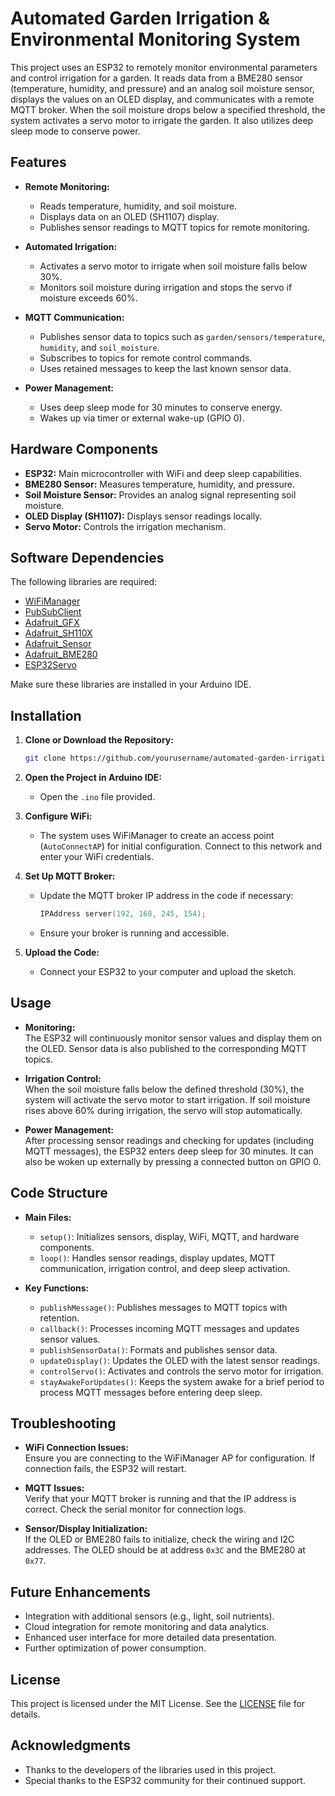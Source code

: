 # Automated Garden Irrigation & Environmental Monitoring System

This project uses an ESP32 to remotely monitor environmental parameters and control irrigation for a garden. It reads data from a BME280 sensor (temperature, humidity, and pressure) and an analog soil moisture sensor, displays the values on an OLED display, and communicates with a remote MQTT broker. When the soil moisture drops below a specified threshold, the system activates a servo motor to irrigate the garden. It also utilizes deep sleep mode to conserve power.

## Features

- **Remote Monitoring:**  
  - Reads temperature, humidity, and soil moisture.
  - Displays data on an OLED (SH1107) display.
  - Publishes sensor readings to MQTT topics for remote monitoring.
  
- **Automated Irrigation:**  
  - Activates a servo motor to irrigate when soil moisture falls below 30%.
  - Monitors soil moisture during irrigation and stops the servo if moisture exceeds 60%.

- **MQTT Communication:**  
  - Publishes sensor data to topics such as `garden/sensors/temperature`, `humidity`, and `soil_moisture`.
  - Subscribes to topics for remote control commands.
  - Uses retained messages to keep the last known sensor data.

- **Power Management:**  
  - Uses deep sleep mode for 30 minutes to conserve energy.
  - Wakes up via timer or external wake-up (GPIO 0).

## Hardware Components

- **ESP32:** Main microcontroller with WiFi and deep sleep capabilities.
- **BME280 Sensor:** Measures temperature, humidity, and pressure.
- **Soil Moisture Sensor:** Provides an analog signal representing soil moisture.
- **OLED Display (SH1107):** Displays sensor readings locally.
- **Servo Motor:** Controls the irrigation mechanism.

## Software Dependencies

The following libraries are required:

- [WiFiManager](https://github.com/tzapu/WiFiManager)
- [PubSubClient](https://github.com/knolleary/pubsubclient)
- [Adafruit_GFX](https://github.com/adafruit/Adafruit-GFX-Library)
- [Adafruit_SH110X](https://github.com/adafruit/Adafruit_SH110X)
- [Adafruit_Sensor](https://github.com/adafruit/Adafruit_Sensor)
- [Adafruit_BME280](https://github.com/adafruit/Adafruit_BME280_Library)
- [ESP32Servo](https://github.com/jkb-git/ESP32Servo)

Make sure these libraries are installed in your Arduino IDE.

## Installation

1. **Clone or Download the Repository:**

   ```bash
   git clone https://github.com/yourusername/automated-garden-irrigation.git
   ```

2. **Open the Project in Arduino IDE:**
   - Open the `.ino` file provided.

3. **Configure WiFi:**
   - The system uses WiFiManager to create an access point (`AutoConnectAP`) for initial configuration. Connect to this network and enter your WiFi credentials.

4. **Set Up MQTT Broker:**
   - Update the MQTT broker IP address in the code if necessary:
     ```cpp
     IPAddress server(192, 168, 245, 154);
     ```
   - Ensure your broker is running and accessible.

5. **Upload the Code:**
   - Connect your ESP32 to your computer and upload the sketch.

## Usage

- **Monitoring:**  
  The ESP32 will continuously monitor sensor values and display them on the OLED. Sensor data is also published to the corresponding MQTT topics.

- **Irrigation Control:**  
  When the soil moisture falls below the defined threshold (30%), the system will activate the servo motor to start irrigation. If soil moisture rises above 60% during irrigation, the servo will stop automatically.

- **Power Management:**  
  After processing sensor readings and checking for updates (including MQTT messages), the ESP32 enters deep sleep for 30 minutes. It can also be woken up externally by pressing a connected button on GPIO 0.

## Code Structure

- **Main Files:**
  - `setup()`: Initializes sensors, display, WiFi, MQTT, and hardware components.
  - `loop()`: Handles sensor readings, display updates, MQTT communication, irrigation control, and deep sleep activation.
  
- **Key Functions:**
  - `publishMessage()`: Publishes messages to MQTT topics with retention.
  - `callback()`: Processes incoming MQTT messages and updates sensor values.
  - `publishSensorData()`: Formats and publishes sensor data.
  - `updateDisplay()`: Updates the OLED with the latest sensor readings.
  - `controlServo()`: Activates and controls the servo motor for irrigation.
  - `stayAwakeForUpdates()`: Keeps the system awake for a brief period to process MQTT messages before entering deep sleep.

## Troubleshooting

- **WiFi Connection Issues:**  
  Ensure you are connecting to the WiFiManager AP for configuration. If connection fails, the ESP32 will restart.

- **MQTT Issues:**  
  Verify that your MQTT broker is running and that the IP address is correct. Check the serial monitor for connection logs.

- **Sensor/Display Initialization:**  
  If the OLED or BME280 fails to initialize, check the wiring and I2C addresses. The OLED should be at address `0x3C` and the BME280 at `0x77`.

## Future Enhancements

- Integration with additional sensors (e.g., light, soil nutrients).
- Cloud integration for remote monitoring and data analytics.
- Enhanced user interface for more detailed data presentation.
- Further optimization of power consumption.

## License

This project is licensed under the MIT License. See the [LICENSE](LICENSE) file for details.

## Acknowledgments

- Thanks to the developers of the libraries used in this project.
- Special thanks to the ESP32 community for their continued support.

